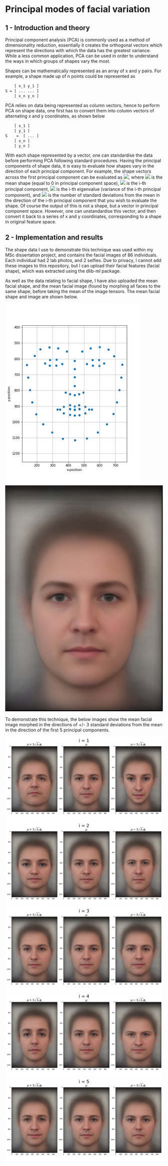 # Principal modes of facial variation

## 1 - Introduction and theory

Principal component analysis (PCA) is commonly used as a method of dimensionality reduction, essentially it creates the orthogonal vectors which represent the directions with which the data has the greatest variance. While a less common application, PCA can be used in order to understand the ways in which groups of shapes vary the most.

Shapes can be mathematically represented as an array of x and y pairs. For example, a shape made up of n points could be represented as

        [ x_1 y_1 ]
    S = [ ... ... ]
        [ x_n y_n ]

PCA relies on data being represented as column vectors, hence to perform PCA on shape data, one first has to convert them into column vectors of alternating x and y coordinates, as shown below

		[ x_1 ]
		[ y_1 ]
    S    = 	[ ... ]
		[ x_n ]
		[ y_n ]

With each shape represented by a vector, one can standardise the data before performing PCA following standard procedures. Having the principal components of shape data, it is easy to evaluate how shapes vary in the direction of each principal component. For example, the shape vectors across the first principal component can be evaluated as <img src="https://render.githubusercontent.com/render/math?math=\mu \pm v \sqrt{\lambda_i} \varphi_i">, where <img src="https://render.githubusercontent.com/render/math?math=\mu"> is the mean shape (equal to 0 in principal component space), <img src="https://render.githubusercontent.com/render/math?math=\varphi_i"> is the i-th principal component, <img src="https://render.githubusercontent.com/render/math?math=\lambda_i"> is the i-th eigenvalue (variance of the i-th principal component), and <img src="https://render.githubusercontent.com/render/math?math=v"> is the number of standard deviations from the mean in the direction of the i-th principal component that you wish to evaluate the shape. Of course the output of this is not a shape, but a vector in principal component space. However, one can unstandardise this vector, and then convert it back to a series of x and y coordinates, corresponding to a shape in original feature space.


## 2 - Implementation and results

The shape data I use to demonstrate this technique was used within my MSc dissertation project, and contains the facial images of 86 individuals. Each individual had 2 lab photos, and 2 selfies. Due to privacy, I cannot add these images to this repository, but I can upload their facial features (facial shape), which was extracted using the dlib-ml package.

As well as the data relating to facial shape, I have also uploaded the mean facial shape, and the mean facial image (found by morphing all faces to the same shape, before taking the mean of the image tensors. The mean facial shape and image are shown below.

![](https://github.com/joebarnes1996/principal-modes-of-facial-variation/blob/master/images/example_features.png?raw=True)
![](https://github.com/joebarnes1996/principal-modes-of-facial-variation/blob/master/Data/mean_image.png?raw=True)

To demonstrate this technique, the below images show the mean facial image morphed in the directions of +/- 3 standard deviations from the mean in the direction of the first 5 principal components.

![](https://github.com/joebarnes1996/principal-modes-of-facial-variation/blob/master/images/mode_1.png?raw=True)
![](https://github.com/joebarnes1996/principal-modes-of-facial-variation/blob/master/images/mode_2.png?raw=True)
![](https://github.com/joebarnes1996/principal-modes-of-facial-variation/blob/master/images/mode_3.png?raw=True)
![](https://github.com/joebarnes1996/principal-modes-of-facial-variation/blob/master/images/mode_4.png?raw=True)
![](https://github.com/joebarnes1996/principal-modes-of-facial-variation/blob/master/images/mode_5.png?raw=True)
